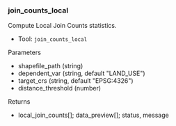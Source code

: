 ### join_counts_local

Compute Local Join Counts statistics.

- Tool: `join_counts_local`

Parameters

- shapefile_path (string)
- dependent_var (string, default "LAND_USE")
- target_crs (string, default "EPSG:4326")
- distance_threshold (number)

Returns

- local_join_counts[]; data_preview[]; status, message
